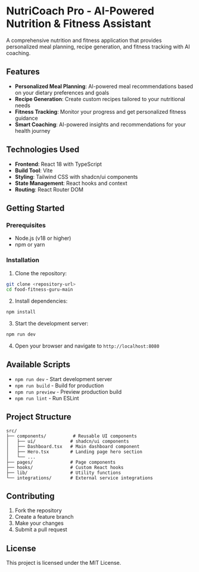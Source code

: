 # NutriCoach Pro - AI-Powered Nutrition & Fitness Assistant

A comprehensive nutrition and fitness application that provides personalized meal planning, recipe generation, and fitness tracking with AI coaching.

## Features

- **Personalized Meal Planning**: AI-powered meal recommendations based on your dietary preferences and goals
- **Recipe Generation**: Create custom recipes tailored to your nutritional needs
- **Fitness Tracking**: Monitor your progress and get personalized fitness guidance
- **Smart Coaching**: AI-powered insights and recommendations for your health journey

## Technologies Used

- **Frontend**: React 18 with TypeScript
- **Build Tool**: Vite
- **Styling**: Tailwind CSS with shadcn/ui components
- **State Management**: React hooks and context
- **Routing**: React Router DOM

## Getting Started

### Prerequisites

- Node.js (v18 or higher)
- npm or yarn

### Installation

1. Clone the repository:
```bash
git clone <repository-url>
cd food-fitness-guru-main
```

2. Install dependencies:
```bash
npm install
```

3. Start the development server:
```bash
npm run dev
```

4. Open your browser and navigate to `http://localhost:8080`

## Available Scripts

- `npm run dev` - Start development server
- `npm run build` - Build for production
- `npm run preview` - Preview production build
- `npm run lint` - Run ESLint

## Project Structure

```
src/
├── components/          # Reusable UI components
│   ├── ui/             # shadcn/ui components
│   ├── Dashboard.tsx   # Main dashboard component
│   ├── Hero.tsx        # Landing page hero section
│   └── ...
├── pages/              # Page components
├── hooks/              # Custom React hooks
├── lib/                # Utility functions
└── integrations/       # External service integrations
```

## Contributing

1. Fork the repository
2. Create a feature branch
3. Make your changes
4. Submit a pull request

## License

This project is licensed under the MIT License.
